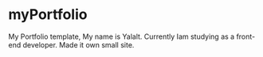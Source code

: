 # myPortfolio
My Portfolio template,
My name is Yalalt. Currently Iam studying as a front-end developer. Made it own small site.
